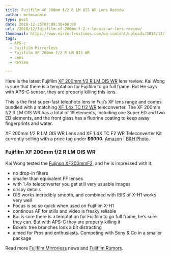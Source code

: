 ```yaml
---
title: Fujifilm XF 200mm f/2 R LM OIS WR Lens Review
author: mrtmsadmin
type: post
date: 2018-12-25T07:09:30+00:00
url: /2018/12/fujifilm-xf-200mm-f-2-r-lm-ois-wr-lens-review/
thumbnail: https://www.mirrorlesstimes.com/wp-content/uploads/2018/12/fujifilm-xf-200mm-f-2-r-lm-ois-wr-lens-and-xf-1-4x-tc-f2-wr-teleconverter-kit.jpg
tags:
  - APS-c
  - Fujifilm Mirrorless
  - Fujifilm XF 200mm f/2 R LM OIS WR
  - Lens
  - Review

---
```

Here is the latest Fujifilm <a href="https://www.dailycameranews.com/tag/xf-200mm-f-2-r-lm-ois-wr/" rel="tag">XF 200mm f/2 R LM OIS WR</a> lens review. Kai Wong is sure that there is a temptation for Fujifilm to go full frame. But He says with APS-C sensor, they are properly killing this lens.

This is the first super-fast telephoto lens in Fuji’s XF lens range and comes bundled with a matching <a href="https://www.dailycameranews.com/tag/xf-1-4x-tc-f-2-wr/" rel="tag">XF 1.4x TC f/2 WR</a> teleconverter. The XF 200mm f/2 R LM OIS WR has a total of 19 elements, including one Super ED and two ED elements, and the front glass has a fluorine coating to keep away fingerprints and water.

XF 200mm f/2 R LM OIS WR Lens and XF 1.4X TC F2 WR Teleconverter Kit currently selling with a price tag under **$6000**. <a href="https://www.amazon.com/XF200mmF2-LM-OIS-Teleconverter-Kit/dp/B07FQB2T4F/?tag=daicamnew-20" target="_blank" rel="noopener" data-amzn-asin="B07FQB2T4F">Amazon</a> | <a href="https://www.bhphotovideo.com/c/product/1424734-REG/fujifilm_16586343_xf_200mm_f_2_ois.html/BI/20175/KBID/14249/" target="_blank" rel="noopener">B&H Photo</a>. <!--more-->

### Fujifilm XF 200mm f/2 R LM OIS WR

Kai Wong tested the <a href="https://www.dailycameranews.com/tag/xf-200mm-f-2-r-lm-ois-wr/" target="_blank" rel="follow external noopener noreferrer" data-wpel-link="external">Fujinon XF200mmF2</a>, and he is impressed with it.

  * no drop-in filters
  * smaller than equivalent FF lenses
  * with 1.4x teleconverter you get still very usuable images
  * crispy details
  * OIS works incredibly smooth, and combined with IBIS of X-H1 works very well
  * Focus is so so quick when used on Fujifilm X-H1
  * continous AF for stills and video is freaky reliable
  * Kai is sure there is a temptation for Fujifilm to go full frame, he’s sure they can. But with APS-C they are properly killing it
  * Bokeh: tree branches look a bit distracting
  * aimed for Pros and enthusiasts. Competing with Sony & Co in a smaller package



Read more [Fujifilm Mirrorless][1] news and <a href="https://www.dailycameranews.com/tag/fujifilm-rumors/" target="_blank" rel="noopener">Fujifilm Rumors</a>.

 [1]: https://www.mirrorlesstimes.com/tag/fujifilm-mirrorless/